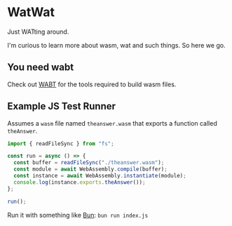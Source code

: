 # WatWat

Just WATting around.

I'm curious to learn more about wasm, wat and such things. So here we go.

## You need wabt

Check out [WABT](https://github.com/WebAssembly/wabt) for the tools required to build wasm files.

## Example JS Test Runner

Assumes a `wasm` file named `theanswer.wasm` that exports a function called `theAnswer`.

``` javascript
import { readFileSync } from "fs";

const run = async () => {
  const buffer = readFileSync("./theanswer.wasm");
  const module = await WebAssembly.compile(buffer);
  const instance = await WebAssembly.instantiate(module);
  console.log(instance.exports.theAnswer());
};

run();
```

Run it with something like [Bun](https://bun.com/): `bun run index.js`
